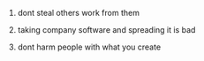 1. dont steal others work from them

2. taking company software and spreading it is bad

3. dont harm people with what you create
